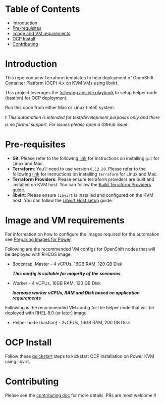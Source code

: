 # **Table of Contents**

- [Introduction](#introduction)
- [Pre-requisites](#pre-requisites)
- [Image and VM requirements](#image-and-vm-requirements)
- [OCP Install](#ocp-install)
- [Contributing](#contributing)


# Introduction
This repo contains Terraform templates to help deployment of OpenShift Container Platform (OCP) 4.x on KVM VMs using
libvirt.

This project leverages the [following ansible playbook](https://github.com/RedHatOfficial/ocp4-helpernode) to setup
helper node (bastion) for OCP deployment.

Run this code from either Mac or Linux (Intel) system.

:heavy_exclamation_mark: *This automation is intended for test/development purposes only and there is no formal support. For issues please open a GitHub issue*

# Pre-requisites
- **Git**: Please refer to the following [link](https://git-scm.com/book/en/v2/Getting-Started-Installing-Git) for instructions
on installing `git` for Linux and Mac.
- **Terraform**: You'll need to use version `0.12.20`. Please refer to the following [link](https://learn.hashicorp.com/terraform/getting-started/install.html) for instructions on installing `terraform` for Linux and Mac.
- **Terraform Providers**: Please ensure terraform providers are built and installed on KVM host. You can follow the [Build Terraform Providers](docs/terraform-provider-build.md) guide.
- **libvirt**: Please ensure `libvirt` is installed and configured on the KVM host. You can follow the [Libvirt Host setup](docs/libvirt-host-setup.md) guide.


# Image and VM requirements

For information on how to configure the images required for the automation see [Preparing Images for Power](docs/prepare-images.md).

Following are the recommended VM configs for OpenShift nodes that will be deployed with RHCOS image.
- Bootstrap, Master - 4 vCPUs, 16GB RAM, 120 GB Disk

   **_This config is suitable for majority of the scenarios_**
- Worker - 4 vCPUs, 16GB RAM, 120 GB Disk

   **_Increase worker vCPUs, RAM and Disk based on application requirements_**

Following is the recommended VM config for the helper node that will be deployed with RHEL 8.0 (or later) image.
- Helper node (bastion) - 2vCPUs, 16GB RAM, 200 GB Disk

# OCP Install

Follow these [quickstart](docs/quickstart.md) steps to kickstart OCP installation on Power KVM using libvirt.

# Contributing
Please see the [contributing doc](https://github.com/ocp-power-automation/ocp4-upi-kvm/blob/master/CONTRIBUTING.md) for more details.
PRs are most welcome !!
